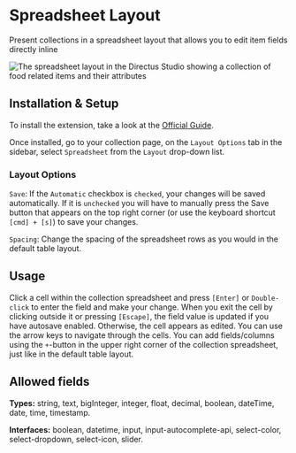 # Spreadsheet Layout

Present collections in a spreadsheet layout that allows you to edit item fields directly inline

![The spreadsheet layout in the Directus Studio showing a collection of food related items and their attributes](https://raw.githubusercontent.com/directus-labs/extensions/main/packages/spreadsheet-layout/docs/preview.png)

## Installation & Setup

To install the extension, take a look at the [Official Guide](https://docs.directus.io/extensions/installing-extensions.html).

Once installed, go to your collection page, on the `Layout Options` tab in the sidebar, select `Spreadsheet` from the `Layout` drop-down list.

### Layout Options

`Save`: If the `Automatic` checkbox is `checked`, your changes will be saved automatically. If it is `unchecked` you will have to manually press the Save button that appears on the top right corner (or use the keyboard shortcut `[cmd] + [s]`) to save your changes.

`Spacing`: Change the spacing of the spreadsheet rows as you would in the default table layout.

## Usage

Click a cell within the collection spreadsheet and press `[Enter]` or `Double-click` to enter the field and make your change. When you exit the cell by clicking outside it or pressing `[Escape]`, the field value is updated if you have autosave enabled. Otherwise, the cell appears as edited. You can use the arrow keys to navigate through the cells. You can add fields/columns using the `+`-button in the upper right corner of the collection spreadsheet, just like in the default table layout.

## Allowed fields

**Types:** string, text, bigInteger, integer, float, decimal, boolean, dateTime, date, time, timestamp.

**Interfaces:** boolean, datetime, input, input-autocomplete-api, select-color, select-dropdown, select-icon, slider.
